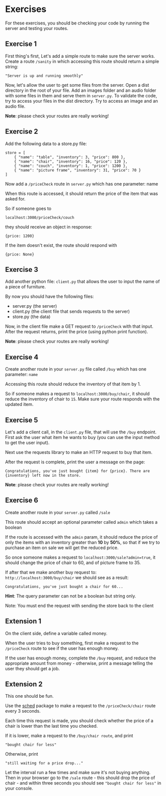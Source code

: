 
# Exercises

For these exercises, you should be checking your code by running the server and testing your routes.

## Exercise 1

First thing's first, Let's add a simple route to make sure the server works.
Create a route `/sanity` in which accessing this route should return a simple string: 

```
"Server is up and running smoothly"
```

Now, let's allow the user to get some files from the server.
Open a dist directory in the root of your file. Add an images folder and an audio folder with some files in them and serve them in `server.py`.
To validate the code, try to access your files in the dist directory.
Try to access an image and an audio file.

**Note**: please check your routes are really working!

## Exercise 2

Add the following data to a store.py file:

```
store = [
	{ "name": "table", "inventory": 3, "price": 800 },
	{ "name": "chair", "inventory": 16, "price": 120 },
	{ "name": "couch", "inventory": 1, "price": 1200 },
	{ "name": "picture frame", "inventory": 31, "price": 70 }
]
```


Now add a `/priceCheck` route in `server.py` which has one parameter: name


When this route is accessed, it should return the price of the item that was asked for.


So if someone goes to 
```
localhost:3000/priceCheck/couch
```
 they should receive an object in response:

```
{price: 1200}
```

If the item doesn't exist, the route should respond with 

```
{price: None}
```


## Exercise 3

Add another python file: `client.py` that allows the user to input the name of a piece of furniture.

By now you should have the following files:

- server.py (the server)
- client.py (the client file that sends requests to the server)
- store.py (the data)


Now, in the client file make a GET request to `/priceCheck` with that input.
After the request returns, print the price (using python print function).


**Note**: please check your routes are really working!

## Exercise 4

Create another route in your `server.py` file called `/buy` which has one parameter: `name`

Accessing this route should reduce the inventory of that item by 1.

So if someone makes a request to `localhost:3000/buy/chair`, it should reduce the inventory of chair to `15`. Make sure your route responds with the updated item.


## Exercise 5

Let's add a client call, in the `client.py` file, that will use the `/buy` endpoint.
First ask the user what item he wants to buy (you can use the input method to get the user input).

Next use the requests library to make an HTTP request to buy that item.


After the request is complete, print the user a message on the page: 

```
Congratulations, you've just bought {item} for {price}. There are {inventory} left now in the store.
```


**Note**: please check your routes are really working!

## Exercise 6

Create another route in your `server.py` called `/sale`

This route should accept an optional parameter called `admin` which takes a boolean

If the route is accessed with the `admin` param, it should reduce the price of only the items with an inventory greater than **10** by **50%**, so that if we try to purchase an item on sale we will get the reduced price.

So once someone makes a request to `localhost:3000/sale?admin=true`, it should change the price of chair to 60, and of picture frame to 35.

If after that we make another buy request to: `http://localhost:3000/buy/chair` we should see as a result:

```
Congratulations, you've just bought a chair for 60...
```

**Hint**: The query parameter can not be a boolean but string only.

Note: You must end the request with sending the store back to the client

## Extension 1

On the client side, define a variable called money.

When the user tries to buy something, first make a request to the `/priceCheck` route to see if the user has enough money.

If the user has enough money, complete the `/buy` request, and reduce the appropriate amount from money - otherwise, print a message telling the user they should get a job.

## Extension 2

This one should be fun.

Use the [sched](https://docs.python.org/3/library/sched.html) package to make a request to the `/priceCheck/chair` route every 3 seconds.


Each time this request is made, you should check whether the price of a chair is lower than the last time you checked.


If it is lower, make a request to the `/buy/chair route`, and print 

```
"bought chair for less"
```
Otherwise, print 
```
"still waiting for a price drop..."
```

Let the interval run a few times and make sure it's not buying anything.
Then in your browser go to the `/sale` route - this should drop the price of chair - and within three seconds you should see `"bought chair for less"` in your console.

